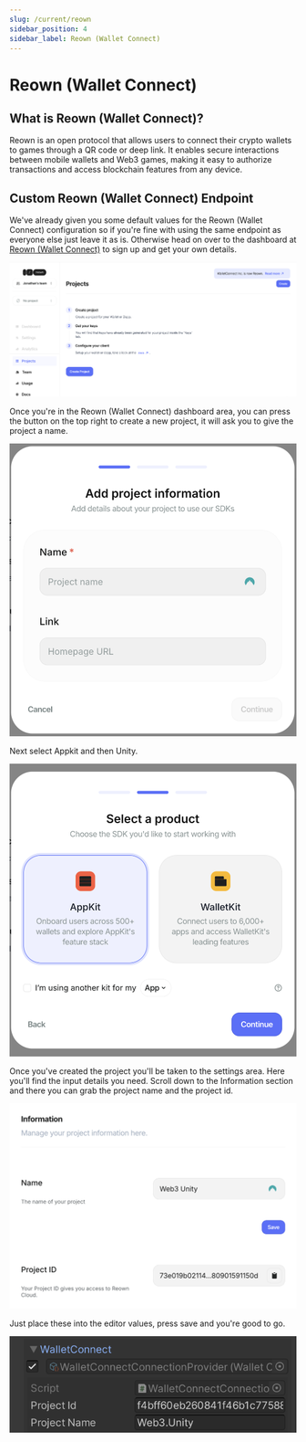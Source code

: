 ```yaml
---
slug: /current/reown
sidebar_position: 4
sidebar_label: Reown (Wallet Connect)
---
```


# Reown (Wallet Connect)

## What is Reown (Wallet Connect)?

Reown is an open protocol that allows users to connect their crypto wallets to games through a QR code or deep link. It enables secure interactions between mobile wallets and Web3 games, making it easy to authorize transactions and access blockchain features from any device.

## Custom Reown (Wallet Connect) Endpoint

We've already given you some default values for the Reown (Wallet Connect) configuration so if you're fine with using the same endpoint as everyone else just leave it as is. Otherwise head on over to the dashboard at [Reown (Wallet Connect)](https://cloud.walletconnect.com/sign-in) to sign up and get your own details.

![](assets/wallets/reown/reown-dash.png)

Once you're in the Reown (Wallet Connect) dashboard area, you can press the button on the top right to create a new project, it will ask you to give the project a name.

![](assets/wallets/reown/reown-new-project.png)

Next select Appkit and then Unity.

![](assets/wallets/reown/reown-app-kit.png)

Once you've created the project you'll be taken to the settings area. Here you'll find the input details you need. Scroll down to the Information section and there you can grab the project name and the project id.

![](assets/wallets/reown/reown-project-info.png)

Just place these into the editor values, press save and you're good to go.

![](assets/wallets/reown/reown-connect-info.png)
